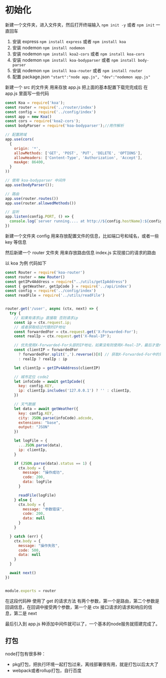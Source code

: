 # 初始化

新建一个文件夹，进入文件夹，然后打开终端输入 `npm init -y` 或者 `npm init` 一直回车

1. 安装 express `npm install express` 或者 `npm install koa`
2. 安装 nodemon `npm install nodemon`
3. 安装 nodemon `npm install koa2-cors` 或者 `npm install koa-cors`
4. 安装 nodemon `npm install koa-bodyparser` 或者 `npm install body-parser`
5. 安装 nodemon `npm install koa-router` 或者 `npm install router`
6. 配置 package.json `"start":"node app.js", "dev":"nodemon app.js"`
   
新建一个 src 的文件夹 用来存放 app.js 
把上面的基本配置下载完完成后 在 app.js 里面写一些代码 

``` js
const Koa = require('koa');
const router = require('../router/index')
const config = require('../config/index')
const app = new Koa()
const cors = require('koa2-cors');
const bodyParser = require('koa-bodyparser');//用作解析

// 配置跨域
app.use(cors(
  {
    origin: '*',
    allowMethods: ['GET', 'POST', 'PUT', 'DELETE', 'OPTIONS'],
    allowHeaders: ['Content-Type', 'Authorization', 'Accept'],
    maxAge: 86400,
  }
))

// 使用 koa-bodyparser 中间件
app.use(bodyParser());

// 路由
app.use(router.routes())
app.use(router.allowedMethods())

// 监听
app.listen(config.PORT, () => {
  console.log(`server running.... at http://${config.hostName}:${config.PORT}`);
})
```

新建一个文件夹 config 用来存放配置文件的信息，比如端口号和域名，或者一些 key 等信息

然后新建一个 router 文件夹 用来存放路由信息 index.js 实现接口的请求的路由

以 koa 为例 代码如下

```js
const Router = require('koa-router')
const router = new Router()
const getIPv4Address = require("../utils/getIpAddress")
const { getWeather, getIpCode } = require('../api/index')
const config = require('../config/index')
const readFile = require('../utils/readFile')


router.get('/user', async (ctx, next) => {
  try {
    // 如果有请求ip 直接取 否则请求ip
    const ip = ctx.request.ip;
    // 或者获取经过代理的IP地址
    const forwardedFor = ctx.request.get('X-Forwarded-For');
    const realIp = ctx.request.get('X-Real-IP');

    // 优先使用X-Forwarded-For头部的IP地址，如果没有则使用X-Real-IP，最后才是request.ip
    const clientIP = forwardedFor
      ? forwardedFor.split(',').reverse()[0] // 获取X-Forwarded-For中的第一个IP地址
      : realIp ? realIp : ip

    let clientIp = getIPv4Address(clientIP)

    // 城市定位 code2
    let infoCode = await getIpCode({
      key: config.KEY,
      ip: clientIp.includes('127.0.0.1') ? '' : clientIp,
    })

    // 天气数据
    let data = await getWeather({
      key: config.KEY,
      city: JSON.parse(infoCode).adcode,
      extensions: "base",
      output: "JSON"
    })

    let logFile = {
      ...JSON.parse(data),
      ip: clientIp,
    }

    if (JSON.parse(data).status == 1) {
      ctx.body = {
        message: "操作成功",
        code: 200,
        data: logFile
      }

      readFile(logFile)
    } else {
      ctx.body = {
        message: "参数错误",
        code: 200,
        data: null
      }
    }

  } catch (err) {
    ctx.body = {
      message: "操作失败",
      code: 500,
      data: null
    }
  }

  await next()
})


module.exports = router
```

在这段代码种 使用了 get 的请求方法 有两个参数，第一个是路由，第二个参数是回调信息，在回调中接受两个参数，第一个是 ctx 接口请求的请求和响应的信息，第二是 next

最后引入到 app.js 种添加中间件就可以了，一个基本的node服务就搭建完成了。

## 打包

node打包有很多种：

- pkg打包，把执行环境一起打包过来，离线部署很有用，就是打包以后太大了
- webpack或者rollup打包，自行百度
